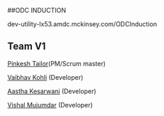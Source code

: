 ##ODC INDUCTION

dev-utility-lx53.amdc.mckinsey.com/ODCInduction

## Team V1

[Pinkesh Tailor](http://githuben.intranet.mckinsey.com/Pinkesh-Tailor)(PM/Scrum master)

[Vaibhav Kohli](http://githuben.intranet.mckinsey.com/Vaibhav-Kohli) (Developer)

[Aastha Kesarwani](http://githuben.intranet.mckinsey.com/Aastha-Kesarwani-TCS) (Developer)

[Vishal Mujumdar](http://githuben.intranet.mckinsey.com/Vishal-Mujumdar-TCS) (Developer)
